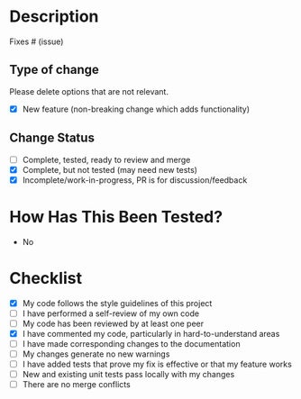 # Description

Fixes # (issue)

## Type of change

Please delete options that are not relevant.

- [X] New feature (non-breaking change which adds functionality)

## Change Status

- [ ] Complete, tested, ready to review and merge
- [X] Complete, but not tested (may need new tests)
- [X] Incomplete/work-in-progress, PR is for discussion/feedback

# How Has This Been Tested?

- No

# Checklist

- [X] My code follows the style guidelines of this project
- [ ] I have performed a self-review of my own code
- [ ] My code has been reviewed by at least one peer
- [X] I have commented my code, particularly in hard-to-understand areas
- [ ] I have made corresponding changes to the documentation
- [ ] My changes generate no new warnings
- [ ] I have added tests that prove my fix is effective or that my feature works
- [ ] New and existing unit tests pass locally with my changes
- [ ] There are no merge conflicts
